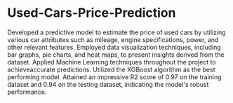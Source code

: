 # Used-Cars-Price-Prediction

Developed a predictive model to estimate the price of used cars by utilizing various car attributes such as mileage, engine specifications, power, and other relevant features.
Employed data visualization techniques, including bar graphs, pie charts, and heat maps, to present insights derived from the dataset.
Applied Machine Learning techniques throughout the project to achieveaccurate predictions.
Utilized the XGBoost algorithm as the best performing model.
Attained an impressive R2 score of 0.97 on the training dataset and 0.94 on the testing dataset, indicating the model's robust performance.
